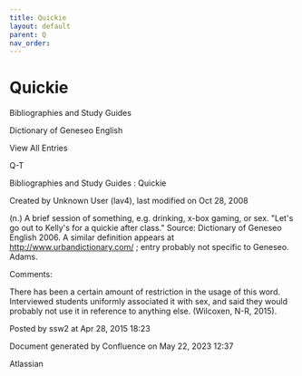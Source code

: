 ```yaml
---
title: Quickie
layout: default
parent: Q
nav_order:
---
```


# Quickie

Bibliographies and Study Guides

Dictionary of Geneseo English

View All Entries

Q-T

Bibliographies and Study Guides : Quickie

Created by  Unknown User (lav4), last modified on Oct 28, 2008

(n.) A brief session of something, e.g. drinking, x-box gaming, or sex. &quot;Let's go out to Kelly's for a quickie after class.&quot; Source: Dictionary of Geneseo English 2006. A similar definition appears at http://www.urbandictionary.com/ ; entry probably not specific to Geneseo. Adams.

Comments:

There has been a certain amount of restriction in the usage of this word. Interviewed students uniformly associated it with sex, and said they would probably not use it in reference to anything else. (Wilcoxen, N-R, 2015).

Posted by ssw2 at Apr 28, 2015 18:23

Document generated by Confluence on May 22, 2023 12:37

Atlassian
